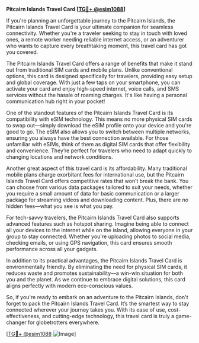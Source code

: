 **Pitcairn Islands Travel Card [[TG💪+ @esim1088](https://t.me/s/esim1088)]**

If you're planning an unforgettable journey to the Pitcairn Islands, the Pitcairn Islands Travel Card is your ultimate companion for seamless connectivity. Whether you're a traveler seeking to stay in touch with loved ones, a remote worker needing reliable internet access, or an adventurer who wants to capture every breathtaking moment, this travel card has got you covered.

The Pitcairn Islands Travel Card offers a range of benefits that make it stand out from traditional SIM cards and mobile plans. Unlike conventional options, this card is designed specifically for travelers, providing easy setup and global coverage. With just a few taps on your smartphone, you can activate your card and enjoy high-speed internet, voice calls, and SMS services without the hassle of roaming charges. It's like having a personal communication hub right in your pocket!

One of the standout features of the Pitcairn Islands Travel Card is its compatibility with eSIM technology. This means no more physical SIM cards to swap out—simply download the eSIM profile onto your device and you're good to go. The eSIM also allows you to switch between multiple networks, ensuring you always have the best connection available. For those unfamiliar with eSIMs, think of them as digital SIM cards that offer flexibility and convenience. They’re perfect for travelers who need to adapt quickly to changing locations and network conditions.

Another great aspect of this travel card is its affordability. Many traditional mobile plans charge exorbitant fees for international use, but the Pitcairn Islands Travel Card offers competitive rates that won’t break the bank. You can choose from various data packages tailored to suit your needs, whether you require a small amount of data for basic communication or a larger package for streaming videos and downloading content. Plus, there are no hidden fees—what you see is what you pay.

For tech-savvy travelers, the Pitcairn Islands Travel Card also supports advanced features such as hotspot sharing. Imagine being able to connect all your devices to the internet while on the island, allowing everyone in your group to stay connected. Whether you're uploading photos to social media, checking emails, or using GPS navigation, this card ensures smooth performance across all your gadgets.

In addition to its practical advantages, the Pitcairn Islands Travel Card is environmentally friendly. By eliminating the need for physical SIM cards, it reduces waste and promotes sustainability—a win-win situation for both you and the planet. As we continue to embrace digital solutions, this card aligns perfectly with modern eco-conscious values.

So, if you're ready to embark on an adventure to the Pitcairn Islands, don't forget to pack the Pitcairn Islands Travel Card. It’s the smartest way to stay connected wherever your journey takes you. With its ease of use, cost-effectiveness, and cutting-edge technology, this travel card is truly a game-changer for globetrotters everywhere.

[[TG💪+ @esim1088](https://t.me/s/esim1088) ![Image](https://i.postimg.cc/Y0z9fWf4/image.png)]